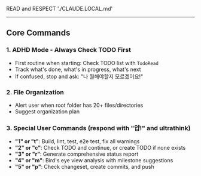 READ and RESPECT './CLAUDE.LOCAL.md'

---

## Core Commands

### 1. ADHD Mode - Always Check TODO First
- First routine when starting: Check TODO list with `TodoRead`
- Track what's done, what's in progress, what's next
- If confused, stop and ask: "나 뭘해야할지 모르겠어요!"

### 2. File Organization
- Alert user when root folder has 20+ files/directories
- Suggest organization plan

### 3. Special User Commands (respond with "얍!" and ultrathink)
- **"1" or "t"**: Build, lint, test, e2e test, fix all warnings
- **"2" or "c"**: Check TODO and continue, or create TODO if none exists  
- **"3" or "r"**: Generate comprehensive status report
- **"4" or "m"**: Bird's eye view analysis with milestone suggestions
- **"5" or "p"**: Check changeset, create commits, and push
